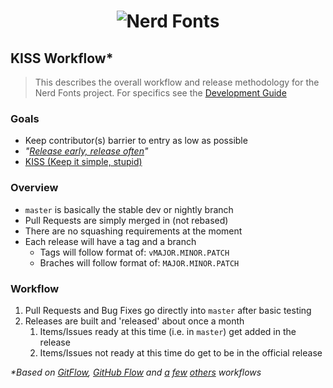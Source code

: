 <h1 align="center">
	<img src="https://raw.githubusercontent.com/ryanoasis/nerd-fonts/master/images/nerd-fonts-logo.svg?sanitize=true" alt="Nerd Fonts" />
</h1>

## KISS Workflow*

> This describes the overall workflow and release methodology for the Nerd Fonts project. For specifics see the [Development Guide][]

### Goals

- Keep contributor(s) barrier to entry as low as possible
- _"[Release early, release often][Release-early-release-often]"_
- [KISS (Keep it simple, stupid)][KISS]

### Overview

- `master` is basically the stable dev or nightly branch
- Pull Requests are simply merged in (not rebased)
- There are no squashing requirements at the moment
- Each release will have a tag and a branch
  - Tags will follow format of: `vMAJOR.MINOR.PATCH`
  - Braches will follow format of: `MAJOR.MINOR.PATCH`

### Workflow

1. Pull Requests and Bug Fixes go directly into `master` after basic testing
2. Releases are built and 'released' about once a month
   1. Items/Issues ready at this time (i.e. in `master`) get added in the release
   2. Items/Issues not ready at this time do get to be in the official release


_*Based on [GitFlow][], [GitHub Flow][] and [a][gitflow-considered-harmful] [few][follow-up-to-gitflow-considered-harmful] [others][a-succesful-git-branching-model-considered-harmful] workflows_

<!-- links -->

[Development Guide]: https://github.com/ryanoasis/nerd-fonts/wiki/Development-Guide

[Release-early-release-often]: https://en.wikipedia.org/wiki/Release_early,_release_often
[KISS]: https://en.wikipedia.org/wiki/KISS_principle

[GitFlow]: http://nvie.com/posts/a-successful-git-branching-model/
[GitHub Flow]: http://scottchacon.com/2011/08/31/github-flow.html
[gitflow-considered-harmful]: http://endoflineblog.com/gitflow-considered-harmful
[follow-up-to-gitflow-considered-harmful]: http://endoflineblog.com/follow-up-to-gitflow-considered-harmful
[a-succesful-git-branching-model-considered-harmful]: http://barro.github.io/2016/02/a-succesful-git-branching-model-considered-harmful/